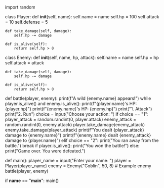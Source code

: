 import random

class Player:
    def __init__(self, name):
        self.name = name
        self.hp = 100
        self.attack = 10
        self.defense = 5

    def take_damage(self, damage):
        self.hp -= damage

    def is_alive(self):
        return self.hp > 0

class Enemy:
    def __init__(self, name, hp, attack):
        self.name = name
        self.hp = hp
        self.attack = attack

    def take_damage(self, damage):
        self.hp -= damage

    def is_alive(self):
        return self.hp > 0

def battle(player, enemy):
    print(f"A wild {enemy.name} appears!")
    while player.is_alive() and enemy.is_alive():
        print(f"{player.name}'s HP: {player.hp}")
        print(f"{enemy.name}'s HP: {enemy.hp}")
        print("1. Attack")
        print("2. Run")
        choice = input("Choose your action: ")
        if choice == "1":
            player_attack = random.randint(0, player.attack)
            enemy_attack = random.randint(0, enemy.attack)
            player.take_damage(enemy_attack)
            enemy.take_damage(player_attack)
            print(f"You dealt {player_attack} damage to {enemy.name}")
            print(f"{enemy.name} dealt {enemy_attack} damage to {player.name}")
        elif choice == "2":
            print("You ran away from the battle.")
            break
    if player.is_alive():
        print("You won the battle!")
    else:
        print("Game over. You were defeated.")

def main():
    player_name = input("Enter your name: ")
    player = Player(player_name)
    enemy = Enemy("Goblin", 50, 8) # Example enemy
    battle(player, enemy)

if __name__ == "__main__":
    main()
